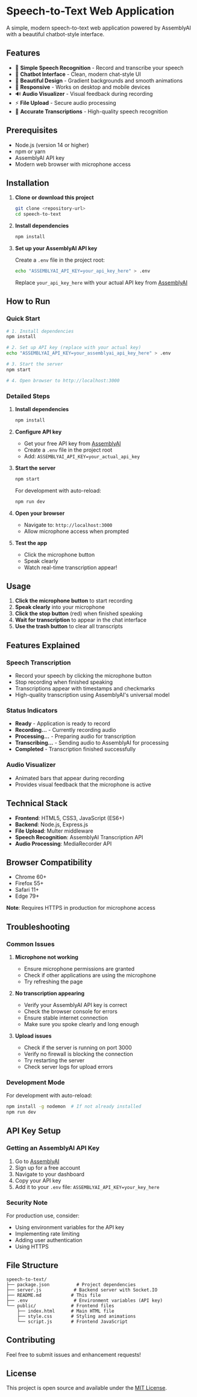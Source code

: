 # Speech-to-Text Web Application

A simple, modern speech-to-text web application powered by AssemblyAI with a beautiful chatbot-style interface.

## Features

- 🎤 **Simple Speech Recognition** - Record and transcribe your speech
- 💬 **Chatbot Interface** - Clean, modern chat-style UI
- 🎨 **Beautiful Design** - Gradient backgrounds and smooth animations
- 📱 **Responsive** - Works on desktop and mobile devices
- 🔊 **Audio Visualizer** - Visual feedback during recording
- ⚡ **File Upload** - Secure audio processing
- 🎯 **Accurate Transcriptions** - High-quality speech recognition

## Prerequisites

- Node.js (version 14 or higher)
- npm or yarn
- AssemblyAI API key
- Modern web browser with microphone access

## Installation

1. **Clone or download this project**
   ```bash
   git clone <repository-url>
   cd speech-to-text
   ```

2. **Install dependencies**
   ```bash
   npm install
   ```

3. **Set up your AssemblyAI API key**
   
   Create a `.env` file in the project root:
   ```bash
   echo "ASSEMBLYAI_API_KEY=your_api_key_here" > .env
   ```
   
   Replace `your_api_key_here` with your actual API key from [AssemblyAI](https://www.assemblyai.com/)

## How to Run

### Quick Start
```bash
# 1. Install dependencies
npm install

# 2. Set up API key (replace with your actual key)
echo "ASSEMBLYAI_API_KEY=your_assemblyai_api_key_here" > .env

# 3. Start the server
npm start

# 4. Open browser to http://localhost:3000
```

### Detailed Steps

1. **Install dependencies**
   ```bash
   npm install
   ```

2. **Configure API key**
   - Get your free API key from [AssemblyAI](https://www.assemblyai.com/)
   - Create a `.env` file in the project root
   - Add: `ASSEMBLYAI_API_KEY=your_actual_api_key`

3. **Start the server**
   ```bash
   npm start
   ```
   
   For development with auto-reload:
   ```bash
   npm run dev
   ```

4. **Open your browser**
   - Navigate to: `http://localhost:3000`
   - Allow microphone access when prompted

5. **Test the app**
   - Click the microphone button
   - Speak clearly
   - Watch real-time transcription appear!

## Usage

1. **Click the microphone button** to start recording
2. **Speak clearly** into your microphone
3. **Click the stop button** (red) when finished speaking
4. **Wait for transcription** to appear in the chat interface
5. **Use the trash button** to clear all transcripts

## Features Explained

### Speech Transcription
- Record your speech by clicking the microphone button
- Stop recording when finished speaking
- Transcriptions appear with timestamps and checkmarks
- High-quality transcription using AssemblyAI's universal model

### Status Indicators
- **Ready** - Application is ready to record
- **Recording...** - Currently recording audio
- **Processing...** - Preparing audio for transcription
- **Transcribing...** - Sending audio to AssemblyAI for processing
- **Completed** - Transcription finished successfully

### Audio Visualizer
- Animated bars that appear during recording
- Provides visual feedback that the microphone is active

## Technical Stack

- **Frontend**: HTML5, CSS3, JavaScript (ES6+)
- **Backend**: Node.js, Express.js
- **File Upload**: Multer middleware
- **Speech Recognition**: AssemblyAI Transcription API
- **Audio Processing**: MediaRecorder API

## Browser Compatibility

- Chrome 60+
- Firefox 55+
- Safari 11+
- Edge 79+

**Note**: Requires HTTPS in production for microphone access

## Troubleshooting

### Common Issues

1. **Microphone not working**
   - Ensure microphone permissions are granted
   - Check if other applications are using the microphone
   - Try refreshing the page

2. **No transcription appearing**
   - Verify your AssemblyAI API key is correct
   - Check the browser console for errors
   - Ensure stable internet connection
   - Make sure you spoke clearly and long enough

3. **Upload issues**
   - Check if the server is running on port 3000
   - Verify no firewall is blocking the connection
   - Try restarting the server
   - Check server logs for upload errors

### Development Mode

For development with auto-reload:
```bash
npm install -g nodemon  # If not already installed
npm run dev
```

## API Key Setup

### Getting an AssemblyAI API Key

1. Go to [AssemblyAI](https://www.assemblyai.com/)
2. Sign up for a free account
3. Navigate to your dashboard
4. Copy your API key
5. Add it to your `.env` file: `ASSEMBLYAI_API_KEY=your_key_here`

### Security Note

For production use, consider:
- Using environment variables for the API key
- Implementing rate limiting
- Adding user authentication
- Using HTTPS

## File Structure

```
speech-to-text/
├── package.json          # Project dependencies
├── server.js            # Backend server with Socket.IO
├── README.md           # This file
├── .env                 # Environment variables (API key)
└── public/             # Frontend files
    ├── index.html      # Main HTML file
    ├── style.css       # Styling and animations
    └── script.js       # Frontend JavaScript
```

## Contributing

Feel free to submit issues and enhancement requests!

## License

This project is open source and available under the [MIT License](LICENSE). 